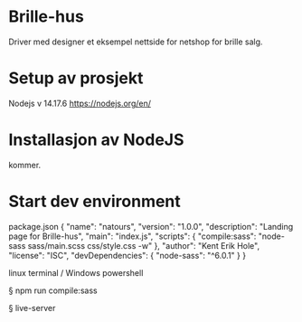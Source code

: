 # Brille-hus

Driver med designer et eksempel nettside for netshop for brille salg. 

# Setup av prosjekt 


Nodejs v 14.17.6
https://nodejs.org/en/


# Installasjon av NodeJS 
kommer. 

# Start dev environment

package.json 
{
  "name": "natours",
  "version": "1.0.0",
  "description": "Landing page for Brille-hus",
  "main": "index.js",
  "scripts": {
    "compile:sass": "node-sass sass/main.scss css/style.css -w"
  },
  "author": "Kent Erik Hole",
  "license": "ISC",
  "devDependencies": {
    "node-sass": "^6.0.1"
  }
}

linux terminal / Windows powershell 

§ npm run compile:sass

§ live-server 
